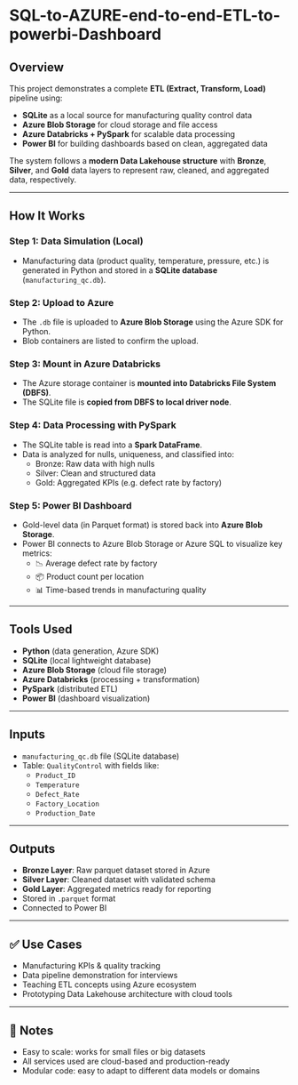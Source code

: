# SQL-to-AZURE-end-to-end-ETL-to-powerbi-Dashboard

##  Overview

This project demonstrates a complete **ETL (Extract, Transform, Load)** pipeline using:

- **SQLite** as a local source for manufacturing quality control data
- **Azure Blob Storage** for cloud storage and file access
- **Azure Databricks + PySpark** for scalable data processing
- **Power BI** for building dashboards based on clean, aggregated data

The system follows a **modern Data Lakehouse structure** with **Bronze**, **Silver**, and **Gold** data layers to represent raw, cleaned, and aggregated data, respectively.

---

## How It Works

### Step 1: Data Simulation (Local)
- Manufacturing data (product quality, temperature, pressure, etc.) is generated in Python and stored in a **SQLite database** (`manufacturing_qc.db`).

### Step 2: Upload to Azure
- The `.db` file is uploaded to **Azure Blob Storage** using the Azure SDK for Python.
- Blob containers are listed to confirm the upload.

### Step 3: Mount in Azure Databricks
- The Azure storage container is **mounted into Databricks File System (DBFS)**.
- The SQLite file is **copied from DBFS to local driver node**.

### Step 4: Data Processing with PySpark
- The SQLite table is read into a **Spark DataFrame**.
- Data is analyzed for nulls, uniqueness, and classified into:
  -  Bronze: Raw data with high nulls
  -  Silver: Clean and structured data
  -  Gold: Aggregated KPIs (e.g. defect rate by factory)

###  Step 5: Power BI Dashboard
- Gold-level data (in Parquet format) is stored back into **Azure Blob Storage**.
- Power BI connects to Azure Blob Storage or Azure SQL to visualize key metrics:
  - 📉 Average defect rate by factory
  - 📦 Product count per location
  - 📊 Time-based trends in manufacturing quality

---

## Tools Used

- **Python** (data generation, Azure SDK)
- **SQLite** (local lightweight database)
- **Azure Blob Storage** (cloud file storage)
- **Azure Databricks** (processing + transformation)
- **PySpark** (distributed ETL)
- **Power BI** (dashboard visualization)

---

## Inputs

- `manufacturing_qc.db` file (SQLite database)
- Table: `QualityControl` with fields like:
  - `Product_ID`
  - `Temperature`
  - `Defect_Rate`
  - `Factory_Location`
  - `Production_Date`

---

##  Outputs

-  **Bronze Layer**: Raw parquet dataset stored in Azure
-  **Silver Layer**: Cleaned dataset with validated schema
-  **Gold Layer**: Aggregated metrics ready for reporting
  - Stored in `.parquet` format
  - Connected to Power BI

---

## ✅ Use Cases

- Manufacturing KPIs & quality tracking
- Data pipeline demonstration for interviews
- Teaching ETL concepts using Azure ecosystem
- Prototyping Data Lakehouse architecture with cloud tools

---

## 📎 Notes

- Easy to scale: works for small files or big datasets
- All services used are cloud-based and production-ready
- Modular code: easy to adapt to different data models or domains
